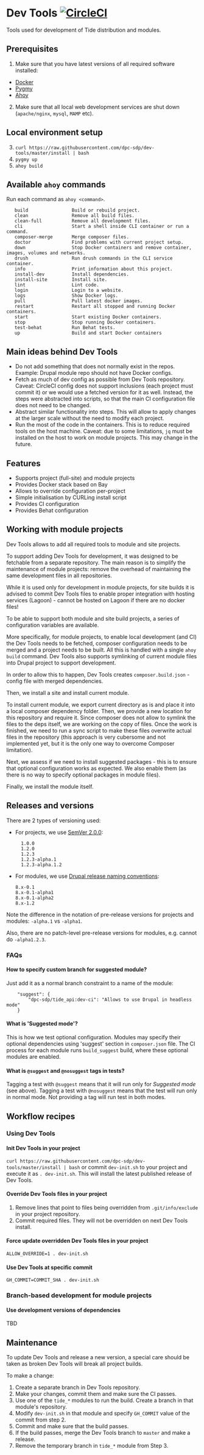 # Dev Tools [![CircleCI](https://circleci.com/gh/dpc-sdp/dev-tools.svg?style=svg)](https://circleci.com/gh/dpc-sdp/dev-tools)
Tools used for development of Tide distribution and modules.

## Prerequisites
1. Make sure that you have latest versions of all required software installed:   
  - [Docker](https://www.docker.com/) 
  - [Pygmy](https://docs.amazee.io/local_docker_development/pygmy.html)
  - [Ahoy](https://github.com/ahoy-cli/ahoy) 
2. Make sure that all local web development services are shut down (`apache/nginx`, `mysql`, `MAMP` etc).

## Local environment setup
3. `curl https://raw.githubusercontent.com/dpc-sdp/dev-tools/master/install | bash`
4. `pygmy up`
5. `ahoy build` 

## Available `ahoy` commands
Run each command as `ahoy <command>`.
```
   build                Build or rebuild project.
   clean                Remove all build files.
   clean-full           Remove all development files.
   cli                  Start a shell inside CLI container or run a command.
   composer-merge       Merge composer files.
   doctor               Find problems with current project setup.
   down                 Stop Docker containers and remove container, images, volumes and networks.
   drush                Run drush commands in the CLI service container.
   info                 Print information about this project.
   install-dev          Install dependencies.
   install-site         Install site.   
   lint                 Lint code.
   login                Login to a website.
   logs                 Show Docker logs.
   pull                 Pull latest docker images.
   restart              Restart all stopped and running Docker containers.
   start                Start existing Docker containers.
   stop                 Stop running Docker containers.
   test-behat           Run Behat tests.
   up                   Build and start Docker containers
```

## Main ideas behind Dev Tools
- Do not add something that does not normally exist in the repos. 
  Example: Drupal module repo should not have Docker configs.
- Fetch as much of dev config as possible from Dev Tools repository.
  Caveat: CircleCI config does not support inclusions (each project must commit 
  it) or we would use a fetched version for it as well. Instead, the steps were 
  abstracted into scripts, so that the main CI configuration file does not need 
  to be changed. 
- Abstract similar functionality into steps. This will allow to apply changes at
  the larger scale without the need to modify each project.
- Run the most of the code in the containers. This is to reduce required tools 
  on the host machine.
  Caveat: due to some limitations, `jq` must be installed on the host to work on
  module projects. This may change in the future.

## Features
- Supports project (full-site) and module projects
- Provides Docker stack based on Bay
- Allows to override configuration per-project
- Simple initialisation by CURLing install script 
- Provides CI configuration
- Provides Behat configuration

## Working with module projects

Dev Tools allows to add all required tools to module and site projects.

To support adding Dev Tools for development, it was designed to be fetchable 
from a separate repository. 
The main reason is to simplify the maintenance of module projects: remove the 
overhead of maintaining the same development files in all repositories.

While it is used only for development in module projects, for site builds it is 
advised to commit Dev Tools files to enable proper integration with hosting 
services (Lagoon) - cannot be hosted on Lagoon if there are no docker files!

To be able to support both module and site build projects, a series of 
configuration variables are available.

More specifically, for module projects, to enable local development (and CI) 
the Dev Tools needs to be fetched, composer configuration needs to be merged and 
a project needs to be built. All this is handled with a single `ahoy build`
command. 
Dev Tools also supports symlinking of current module files into Drupal project 
to support development.

In order to allow this to happen, Dev Tools creates `composer.build.json` - 
config file with merged dependencies.

Then, we install a site and install current module.

To install current module, we export current directory as is and place it into a 
local composer dependency folder. Then, we provide a new location for this 
repository and require it. Since composer does not allow to symlink the files 
to the deps itself, we are working on the copy of files. Once the work is 
finished, we need to run a sync script to make these files overwrite actual 
files in the repository (this approach is very cubersome and not implemented yet, 
but it is the only one way to overcome Composer limitation).

Next, we assess if we need to install suggested packages - this is to ensure 
that optional configuration works as expected. We also enable them (as there is 
no way to specify optional packages in module files).

Finally, we install the module itself.

## Releases and versions
There are 2 types of versioning used:
- For projects, we use [SemVer 2.0.0](https://semver.org/spec/v2.0.0.html):
  ```
	1.0.0
	1.2.0
	1.2.3
	1.2.3-alpha.1
	1.2.3-alpha.1.2
  ```	
- For modules, we use [Drupal release naming conventions](https://www.drupal.org/node/1015226):
  ```
  8.x-0.1
  8.x-0.1-alpha1
  8.x-0.1-alpha2
  8.x-1.2
  ```

Note the difference in the notation of pre-release versions for projects and modules: `-alpha.1` vs `-alpha1`. 

Also, there are no patch-level pre-release versions for modules, e.g. cannot do `-alpha1.2.3`.

### FAQs
#### How to specify custom branch for suggested module?
Just add it as a normal branch constraint to a name of the module: 
```
    "suggest": {
        "dpc-sdp/tide_api:dev-ci": "Allows to use Drupal in headless mode"
    }
```

#### What is 'Suggested mode'?
This is how we test optional configuration. Modules may specify their 
optional dependencies using 'suggest' section in `composer.json` file. The CI 
process for each module runs `build_suggest` build, where these optional modules 
are enabled. 

#### What is `@suggest` and `@nosuggest` tags in tests?
Tagging a test with `@suggest` means that it will run only for 
*Suggested mode* (see above). 
Tagging a test with `@nosuggest` means that the test will run only in normal mode. 
Not providing a tag will run test in both modes.

## Workflow recipes

### Using Dev Tools
#### Init Dev Tools in your project
`curl https://raw.githubusercontent.com/dpc-sdp/dev-tools/master/install | bash`
or commit `dev-init.sh` to your project and execute it as `. dev-init.sh`.
This will install the latest published release of Dev Tools.

#### Override Dev Tools files in your project
1. Remove lines that point to files being overridden from `.git/info/exclude` in 
your project repository.
2. Commit required files. They will not be overridden on next Dev Tools install.

#### Force update overridden Dev Tools files in your project
`ALLOW_OVERRIDE=1 . dev-init.sh`

#### Use Dev Tools at specific commit
`GH_COMMIT=COMMIT_SHA . dev-init.sh`

### Branch-based development for module projects 
#### Use development versions of dependencies
TBD 

## Maintenance
To update Dev Tools and release a new version, a special care should be taken as 
broken Dev Tools will break all project builds.

To make a change:
1. Create a separate branch in Dev Tools repository.
2. Make your changes, commit them and make sure the CI passes.
3. Use one of the `tide_*` modules to run the build. Create a branch in that module's repository.
4. Modify `dev-init.sh` in that module and specify `GH_COMMIT` value of the commit from step 2.
5. Commit and make sure that the build passes.
6. If the build passes, merge the Dev Tools branch to `master` and make a release.
7. Remove the temporary branch in `tide_*` module from Step 3. 
